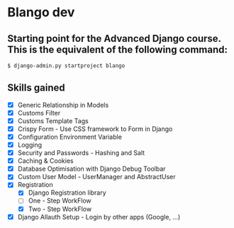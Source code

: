 # Blango dev

## Starting point for the Advanced Django course. This is the equivalent of the following command:

```bash
$ django-admin.py startproject blango
```

## Skills gained

- [x]  Generic Relationship in Models
- [x]  Customs Filter
- [x]  Customs Template Tags
- [x]  Crispy Form - Use CSS framework to Form in Django
- [x]  Configuration Environment Variable
- [x]  Logging
- [x]  Security and Passwords - Hashing and Salt
- [x]  Caching & Cookies
- [x]  Database Optimisation with Django Debug Toolbar
- [x]  Custom User Model -  UserManager and AbstractUser
- [x]  Registration
    - [x]  Django Registration library
    - [ ]  One - Step WorkFlow
    - [x]  Two - Step WorkFlow
- [x]  Django Allauth Setup - Login by other apps (Google, …)
